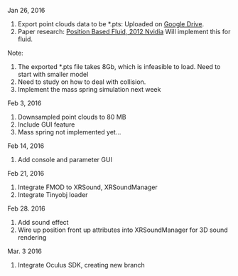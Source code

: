 Jan 26, 2016

1. Export point clouds data to be *.pts: Uploaded on [Google Drive]().
2. Paper research: [Position Based Fluid, 2012 Nvidia](http://mmacklin.com/pbf_sig_preprint.pdf) Will implement this for fluid.

Note:

  1. The exported *.pts file takes 8Gb, which is infeasible to load. Need to start with smaller model
  2. Need to study on how to deal with collision. 
  3. Implement the mass spring simulation next week

Feb 3, 2016

1. Downsampled point clouds to 80 MB
2. Include GUI feature
3. Mass spring not implemented yet...

Feb  14, 2016

1. Add console and parameter GUI

Feb 21, 2016

1. Integrate FMOD to XRSound, XRSoundManager
2. Integrate Tinyobj loader


Feb 28. 2016

1. Add sound effect
2. Wire up position front up attributes into XRSoundManager for 3D sound rendering

Mar. 3 2016

1. Integrate Oculus SDK, creating new branch

